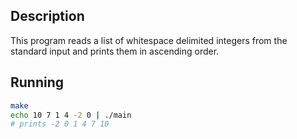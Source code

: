 ## Description
This program reads a list of whitespace delimited integers from the standard input and prints them in ascending order.

## Running
```bash
make
echo 10 7 1 4 -2 0 | ./main
# prints -2 0 1 4 7 10

```
